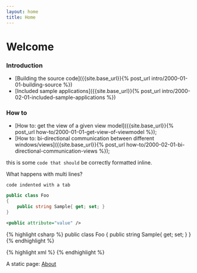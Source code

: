 ```yaml
---
layout: home
title: Home
---
```


# Welcome

### Introduction

* [Building the source code]({{site.base_url}}{% post_url intro/2000-01-01-building-source %})
* [Included sample applications]({{site.base_url}}{% post_url intro/2000-02-01-included-sample-applications %})

### How to

* [How to: get the view of a given view model]({{site.base_url}}{% post_url how-to/2000-01-01-get-view-of-viewmodel %});
* [How to: bi-directional communication between different windows/views]({{site.base_url}}{% post_url how-to/2000-02-01-bi-directional-communication-views %});

this is some `code that should` be correctly formatted inline.

What happens with multi lines?

	code indented with a tab

```csharp
public class Foo
{
    public string Sample{ get; set; }
}
```

```xml
<public attribute="value" />
```

{% highlight csharp %}
public class Foo
{
    public string Sample{ get; set; }
}
{% endhighlight %}

{% highlight xml %}
<public attribute="value" />
{% endhighlight %}

A static page: [About]({{site.base_url}}about)